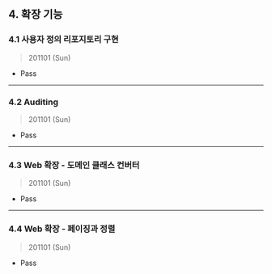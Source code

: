 
## 4. 확장 기능

### 4.1 사용자 정의 리포지토리 구현

> 201101 (Sun)

* Pass

---

### 4.2 Auditing

> 201101 (Sun)

* Pass

---


### 4.3 Web 확장 - 도메인 클래스 컨버터

> 201101 (Sun)

* Pass

---




### 4.4 Web 확장 - 페이징과 정렬

> 201101 (Sun)

* Pass
